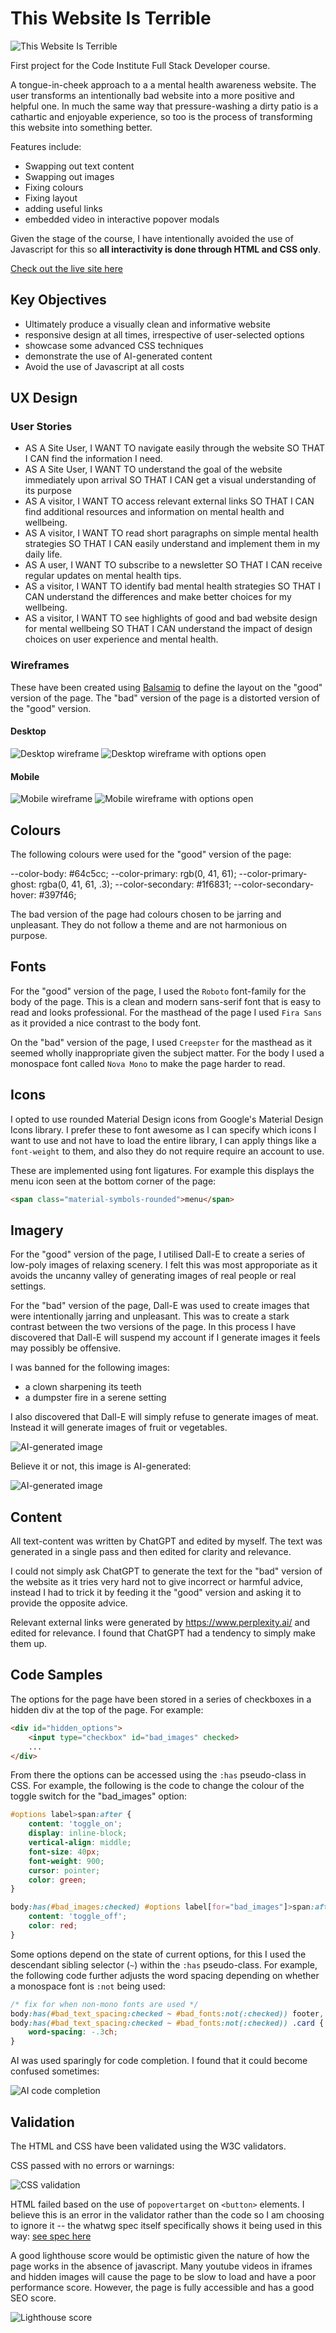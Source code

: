 # This Website Is Terrible

![This Website Is Terrible](docs/title.webp)

First project for the Code Institute Full Stack Developer course.

A tongue-in-cheek approach to a a mental health awareness website. The user transforms an intentionally bad website into a more positive and helpful one. In much the same way that pressure-washing a dirty patio is a cathartic and enjoyable experience, so too is the process of transforming this website into something better.

Features include:
- Swapping out text content
- Swapping out images
- Fixing colours
- Fixing layout
- adding useful links
- embedded video in interactive popover modals

Given the stage of the course, I have intentionally avoided the use of Javascript for this so **all interactivity is done through HTML and CSS only**.

[Check out the live site here](https://james-adcott-edu.github.io/This-Website-Is-Terrible/)

## Key Objectives

- Ultimately produce a visually clean and informative website
- responsive design at all times, irrespective of user-selected options
- showcase some advanced CSS techniques
- demonstrate the use of AI-generated content
- Avoid the use of Javascript at all costs

## UX Design

### User Stories

- AS A Site User, I WANT TO navigate easily through the website SO THAT I CAN find the information I need.
- AS A Site User, I WANT TO understand the goal of the website immediately upon arrival SO THAT I CAN get a visual understanding of its purpose
- AS A visitor, I WANT TO access relevant external links SO THAT I CAN find additional resources and information on mental health and wellbeing.
- AS A visitor, I WANT TO read short paragraphs on simple mental health strategies SO THAT I CAN easily understand and implement them in my daily life.
- AS A user, I WANT TO subscribe to a newsletter SO THAT I CAN receive regular updates on mental health tips.
- AS a visitor, I WANT TO identify bad mental health strategies SO THAT I CAN understand the differences and make better choices for my wellbeing.
- AS a visitor, I WANT TO see highlights of good and bad website design for mental wellbeing SO THAT I CAN understand the impact of design choices on user experience and mental health.

### Wireframes

These have been created using [Balsamiq](https://balsamiq.com/) to define the layout on the "good" version of the page. The "bad" version of the page is a distorted version of the "good" version.

#### Desktop
![Desktop wireframe](docs/wf_desktop.png) ![Desktop wireframe with options open](docs/wf_desktop_options.png)

#### Mobile
![Mobile wireframe](docs/wf_phone.png) ![Mobile wireframe with options open](docs/wf_phone_options.png)

## Colours

The following colours were used for the "good" version of the page:

--color-body: #64c5cc;
--color-primary: rgb(0, 41, 61);
--color-primary-ghost: rgba(0, 41, 61, .3);
--color-secondary: #1f6831;
--color-secondary-hover: #397f46;

The bad version of the page had colours chosen to be jarring and unpleasant. They do not follow a theme and are not harmonious on purpose.

## Fonts

For the "good" version of the page, I used the `Roboto` font-family for the body of the page. This is a clean and modern sans-serif font that is easy to read and looks professional. For the masthead of the page I used `Fira Sans` as it provided a nice contrast to the body font.

On the "bad" version of the page, I used `Creepster` for the masthead as it seemed wholly inappropriate given the subject matter. For the body I used a monospace font called `Nova Mono` to make the page harder to read.

## Icons

I opted to use rounded Material Design icons from Google's Material Design Icons library. I prefer these to font awesome as I can specify which icons I want to use and not have to load the entire library, I can apply things like a `font-weight` to them, and also they do not require require an account to use.

These are implemented using font ligatures. For example this displays the menu icon seen at the bottom corner of the page:

```html
<span class="material-symbols-rounded">menu</span>
```

## Imagery

For the "good" version of the page, I utilised Dall-E to create a series of low-poly images of relaxing scenery. I felt this was most approporiate as it avoids the uncanny valley of generating images of real people or real settings.

For the "bad" version of the page, Dall-E was used to create images that were intentionally jarring and unpleasant. This was to create a stark contrast between the two versions of the page. In this process I have discovered that Dall-E will suspend my account if I generate images it feels may possibly be offensive.

I was banned for the following images:
- a clown sharpening its teeth
- a dumpster fire in a serene setting

I also discovered that Dall-E will simply refuse to generate images of meat. Instead it will generate images of fruit or vegetables.

![AI-generated image](docs/meat_fruit.png)

Believe it or not, this image is AI-generated:

![AI-generated image](assets/images/business.webp)

## Content

All text-content was written by ChatGPT and edited by myself. The text was generated in a single pass and then edited for clarity and relevance.

I could not simply ask ChatGPT to generate the text for the "bad" version of the website as it tries very hard not to give incorrect or harmful advice, instead I had to trick it by feeding it the "good" version and asking it to provide the opposite advice.

Relevant external links were generated by https://www.perplexity.ai/ and edited for relevance. I found that ChatGPT had a tendency to simply make them up.

## Code Samples

The options for the page have been stored in a series of checkboxes in a hidden div at the top of the page. For example:


```html
<div id="hidden_options">
    <input type="checkbox" id="bad_images" checked>
    ...
</div>
```

From there the options can be accessed using the `:has` pseudo-class in CSS. For example, the following is the code to change the colour of the toggle switch for the "bad_images" option:

```css
#options label>span:after {
    content: 'toggle_on';
    display: inline-block;
    vertical-align: middle;
    font-size: 40px;
    font-weight: 900;
    cursor: pointer;
    color: green;
}

body:has(#bad_images:checked) #options label[for="bad_images"]>span:after {
    content: 'toggle_off';
    color: red;
}
```

Some options depend on the state of current options, for this I used the descendant sibling selector (`~`) within the `:has` pseudo-class. For example, the following code further adjusts the word spacing depending on whether a monospace font is `:not` being used:

```css
/* fix for when non-mono fonts are used */
body:has(#bad_text_spacing:checked ~ #bad_fonts:not(:checked)) footer,
body:has(#bad_text_spacing:checked ~ #bad_fonts:not(:checked)) .card {
    word-spacing: -.3ch;
}
```

AI was used sparingly for code completion. I found that it could become confused sometimes:

![AI code completion](docs/code_ss.png)

## Validation

The HTML and CSS have been validated using the W3C validators.

CSS passed with no errors or warnings:

![CSS validation](docs/valid_css.png)

HTML failed based on the use of `popovertarget` on `<button>` elements. I believe this is an error in the validator rather than the code so I am choosing to ignore it -- the whatwg spec itself specifically shows it being used in this way: [see spec here](https://html.spec.whatwg.org/multipage/popover.html)

A good lighthouse score would be optimistic given the nature of how the page works in the absence of javascript. Many youtube videos in iframes and hidden images will cause the page to be slow to load and have a poor performance score. However, the page is fully accessible and has a good SEO score.

![Lighthouse score](docs/lighthouse.png)
